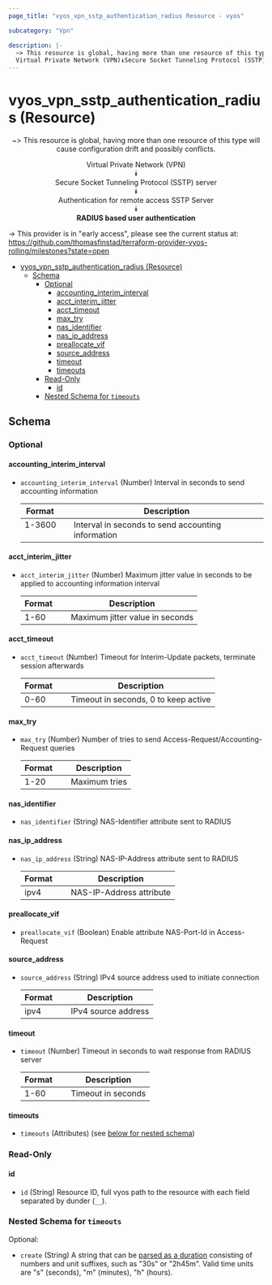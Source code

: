 ```yaml
---
page_title: "vyos_vpn_sstp_authentication_radius Resource - vyos"

subcategory: "Vpn"

description: |-
  ~> This resource is global, having more than one resource of this type will cause configuration drift and possibly conflicts.
  Virtual Private Network (VPN)⯯Secure Socket Tunneling Protocol (SSTP) server⯯Authentication for remote access SSTP Server⯯RADIUS based user authentication
---
```


# vyos_vpn_sstp_authentication_radius (Resource)
<center>

~> This resource is global, having more than one resource of this type will cause configuration drift and possibly conflicts.

Virtual Private Network (VPN)  
⯯  
Secure Socket Tunneling Protocol (SSTP) server  
⯯  
Authentication for remote access SSTP Server  
⯯  
**RADIUS based user authentication**


</center>

-> This provider is in "early access", please see the current status at: https://github.com/thomasfinstad/terraform-provider-vyos-rolling/milestones?state=open

<!--TOC-->

- [vyos_vpn_sstp_authentication_radius (Resource)](#vyos_vpn_sstp_authentication_radius-resource)
  - [Schema](#schema)
    - [Optional](#optional)
      - [accounting_interim_interval](#accounting_interim_interval)
      - [acct_interim_jitter](#acct_interim_jitter)
      - [acct_timeout](#acct_timeout)
      - [max_try](#max_try)
      - [nas_identifier](#nas_identifier)
      - [nas_ip_address](#nas_ip_address)
      - [preallocate_vif](#preallocate_vif)
      - [source_address](#source_address)
      - [timeout](#timeout)
      - [timeouts](#timeouts)
    - [Read-Only](#read-only)
      - [id](#id)
    - [Nested Schema for `timeouts`](#nested-schema-for-timeouts)

<!--TOC-->

<!-- schema generated by tfplugindocs -->
## Schema

### Optional

#### accounting_interim_interval
- `accounting_interim_interval` (Number) Interval in seconds to send accounting information

    |  Format  &emsp;|  Description                                         |
    |----------|------------------------------------------------------|
    |  1-3600  &emsp;|  Interval in seconds to send accounting information  |
#### acct_interim_jitter
- `acct_interim_jitter` (Number) Maximum jitter value in seconds to be applied to accounting information interval

    |  Format  &emsp;|  Description                      |
    |----------|-----------------------------------|
    |  1-60    &emsp;|  Maximum jitter value in seconds  |
#### acct_timeout
- `acct_timeout` (Number) Timeout for Interim-Update packets, terminate session afterwards

    |  Format  &emsp;|  Description                           |
    |----------|----------------------------------------|
    |  0-60    &emsp;|  Timeout in seconds, 0 to keep active  |
#### max_try
- `max_try` (Number) Number of tries to send Access-Request/Accounting-Request queries

    |  Format  &emsp;|  Description    |
    |----------|-----------------|
    |  1-20    &emsp;|  Maximum tries  |
#### nas_identifier
- `nas_identifier` (String) NAS-Identifier attribute sent to RADIUS
#### nas_ip_address
- `nas_ip_address` (String) NAS-IP-Address attribute sent to RADIUS

    |  Format  &emsp;|  Description               |
    |----------|----------------------------|
    |  ipv4    &emsp;|  NAS-IP-Address attribute  |
#### preallocate_vif
- `preallocate_vif` (Boolean) Enable attribute NAS-Port-Id in Access-Request
#### source_address
- `source_address` (String) IPv4 source address used to initiate connection

    |  Format  &emsp;|  Description          |
    |----------|-----------------------|
    |  ipv4    &emsp;|  IPv4 source address  |
#### timeout
- `timeout` (Number) Timeout in seconds to wait response from RADIUS server

    |  Format  &emsp;|  Description         |
    |----------|----------------------|
    |  1-60    &emsp;|  Timeout in seconds  |
#### timeouts
- `timeouts` (Attributes) (see [below for nested schema](#nestedatt--timeouts))

### Read-Only

#### id
- `id` (String) Resource ID, full vyos path to the resource with each field separated by dunder (`__`).

<a id="nestedatt--timeouts"></a>
### Nested Schema for `timeouts`

Optional:

- `create` (String) A string that can be [parsed as a duration](https://pkg.go.dev/time#ParseDuration) consisting of numbers and unit suffixes, such as &#34;30s&#34; or &#34;2h45m&#34;. Valid time units are &#34;s&#34; (seconds), &#34;m&#34; (minutes), &#34;h&#34; (hours).

